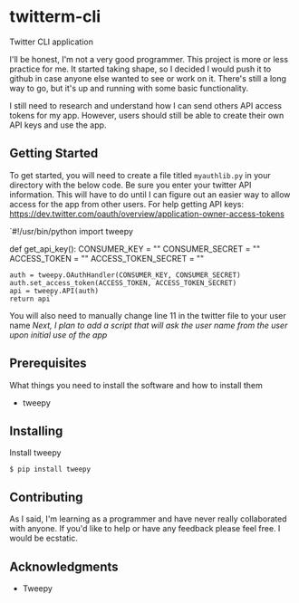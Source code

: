 # twitterm-cli
Twitter CLI application

I'll be honest, I'm not a very good programmer. This project is more or less practice for me. It started taking shape, so I decided I would push it to github in case anyone else wanted to see or work on it. There's still a long way to go, but it's up and running with some basic functionality.

I still need to research and understand how I can send others API access tokens for my app. However, users should still be able to create their own API keys and use the app.

## Getting Started

To get started, you will need to create a file titled `myauthlib.py` in your directory with the below code. Be sure you enter your twitter API information. This will have to do until I can figure out an easier way to allow access for the app from other users. For help getting API keys: https://dev.twitter.com/oauth/overview/application-owner-access-tokens

`#!/usr/bin/python
import tweepy

def get_api_key():
	CONSUMER_KEY = "<Your consumer key here>"
	CONSUMER_SECRET = "<Your consumer secret here>"
	ACCESS_TOKEN = "<Your access token here>"
	ACCESS_TOKEN_SECRET = "<Your access token secret here>"
	
	auth = tweepy.OAuthHandler(CONSUMER_KEY, CONSUMER_SECRET)
	auth.set_access_token(ACCESS_TOKEN, ACCESS_TOKEN_SECRET)
	api = tweepy.API(auth)
	return api`

You will also need to manually change line 11 in the twitter file to your user name
*Next, I plan to add a script that will ask the user name from the user upon initial use of the app*

## Prerequisites

What things you need to install the software and how to install them

* tweepy

## Installing

Install tweepy

`$ pip install tweepy`

## Contributing

As I said, I'm learning as a programmer and have never really collaborated with anyone. If you'd like to help or have any feedback please feel free. I would be ecstatic.

## Acknowledgments
* Tweepy
